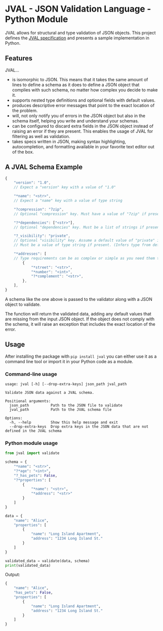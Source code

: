 # JVAL - JSON Validation Language - Python Module

JVAL allows for structural and type validation of JSON objects.
This project defines the [JVAL specification](SPEC.md) and presents a sample implementation in Python.

## Features

JVAL...

- is isomorphic to JSON. This means that it takes the same amount of lines to define a schema as it does to define a JSON object that complies with such schema, no matter how complex you decide to make it.
- supports nested type definitions and optional fields with default values.
- produces descriptive error messages that point to the exact location of the problem.
- will, not only notify you of errors in the JSON object but also in the schema itself, helping you write and understand your schemas.
- can be configured to discard extra fields in the JSON object instead of raising an error if they are present. This enables the usage of JVAL for filtering as well as validation.
- takes specs written in JSON, making syntax highlighting, autocompletion, and formatting available in your favorite text editor out of the box.

## A JVAL Schema Example

```js
{
    "version": "1.0",
    // Expect a "version" key with a value of "1.0"

    "*name": "<str>",
    // Expect a "name" key with a value of type string

    "?compression": "7zip",
    // Optional "compression" key. Must have a value of "7zip" if present.

    "?*dependencies": ["<str>"],
    // Optional "dependencies" key. Must be a list of strings if present.

    "?_visibility": "private",
    // Optional "visibility" key. Assume a default value of "private" if not present.
    // Must be a value of type string if present. (Infers type from default value).

    "*addresses": [
    // Type requirements can be as complex or simple as you need them to be.
        {
            "*street": "<str>",
            "*number": "<int>",
            "?*complement": "<str>",
        },
    ],
}
```

A schema like the one above is passed to the validator along with a JSON object to validate.

The function will return the validated data, adding any default values that are missing from the input JSON object.
If the object does not comply with the schema, it will raise an exception that includes the exact location of the error.

## Usage

After installing the package with `pip install jval` you can either use it as a command line tool or import it in your Python code as a module.

### Command-line usage

```
usage: jval [-h] [--drop-extra-keys] json_path jval_path

Validate JSON data against a JVAL schema.

Positional arguments:
  json_path          Path to the JSON file to validate
  jval_path          Path to the JVAL schema file

Options:
  -h, --help         Show this help message and exit
  --drop-extra-keys  Drop extra keys in the JSON data that are not defined in the JVAL schema
```

### Python module usage

```python
from jval import validate

schema = {
    "*name": "<str>",
    "?*age": "<int>",
    "?_has_pets": False,
    "?*properties": [
        {
            "*name": "<str>",
            "*address": "<str>"
        }
    ]
}

data = {
    "name": "Alice",
    "properties": [
        {
            "name": "Long Island Apartment",
            "address": "1234 Long Island St."
        }
    ]
}

validated_data = validate(data, schema)
print(validated_data)
```

Output:

```python
{
    "name": "Alice",
    "has_pets": False,
    "properties": [
        {
            "name": "Long Island Apartment",
            "address": "1234 Long Island St."
        }
    ]
}
```

